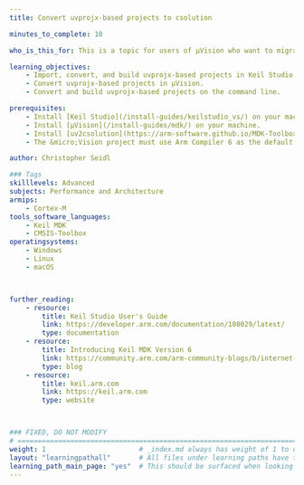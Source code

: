 ```yaml
---
title: Convert uvprojx-based projects to csolution

minutes_to_complete: 10

who_is_this_for: This is a topic for users of µVision who want to migrate to the new project format (csolution) required by CMSIS-Toolbox.

learning_objectives:
    - Import, convert, and build uvprojx-based projects in Keil Studio.
    - Convert uvprojx-based projects in µVision.
    - Convert and build uvprojx-based projects on the command line.

prerequisites:
    - Install [Keil Studio](/install-guides/keilstudio_vs/) on your machine.
    - Install [µVision](/install-guides/mdk/) on your machine.
    - Install [uv2csolution](https://arm-software.github.io/MDK-Toolbox/01_installation/) for the command line flow.
    - The &micro;Vision project must use Arm Compiler 6 as the default toolchain. Arm Compiler 5 is not supported.

author: Christopher Seidl

### Tags
skilllevels: Advanced
subjects: Performance and Architecture
armips:
    - Cortex-M
tools_software_languages:
    - Keil MDK
    - CMSIS-Toolbox
operatingsystems:
    - Windows
    - Linux
    - macOS



further_reading:
    - resource:
        title: Keil Studio User's Guide
        link: https://developer.arm.com/documentation/108029/latest/
        type: documentation
    - resource:
        title: Introducing Keil MDK Version 6
        link: https://community.arm.com/arm-community-blogs/b/internet-of-things-blog/posts/keil-mdk-version-6
        type: blog
    - resource:
        title: keil.arm.com
        link: https://keil.arm.com
        type: website



### FIXED, DO NOT MODIFY
# ================================================================================
weight: 1                       # _index.md always has weight of 1 to order correctly
layout: "learningpathall"       # All files under learning paths have this same wrapper
learning_path_main_page: "yes"  # This should be surfaced when looking for related content. Only set for _index.md of learning path content.
---
```

